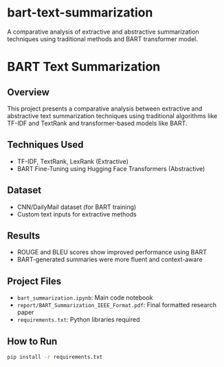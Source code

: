 # bart-text-summarization
A comparative analysis of extractive and abstractive summarization techniques using traditional methods and BART transformer model.

# BART Text Summarization

## Overview
This project presents a comparative analysis between extractive and abstractive text summarization techniques using traditional algorithms like TF-IDF and TextRank and transformer-based models like BART.

## Techniques Used
- TF-IDF, TextRank, LexRank (Extractive)
- BART Fine-Tuning using Hugging Face Transformers (Abstractive)

## Dataset
- CNN/DailyMail dataset (for BART training)
- Custom text inputs for extractive methods

## Results
- ROUGE and BLEU scores show improved performance using BART
- BART-generated summaries were more fluent and context-aware

## Project Files
- `bart_summarization.ipynb`: Main code notebook
- `report/BART_Summarization_IEEE_Format.pdf`: Final formatted research paper
- `requirements.txt`: Python libraries required

## How to Run
```bash
pip install -r requirements.txt
